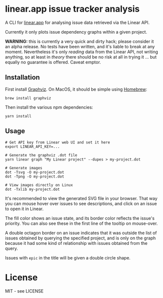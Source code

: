 # linear.app issue tracker analysis

A CLI for [linear.app](https://linear.app) for analysing issue data
retrieved via the Linear API.

Currently it only plots issue dependency graphs within a given project.

**WARNING:** this is currently a very quick and dirty hack; please
consider it an alpha release.  No tests have been written, and it's
liable to break at any moment.  Nevertheless it's only *reading* data
from the Linear API, not writing anything, so at least in *theory*
there should be no risk at all in trying it ... but equally no
guarantee is offered.  Caveat emptor.

## Installation

First install [Graphviz](https://graphviz.org/).  On MacOS,
it should be simple using [Homebrew](https://brew.sh/):

    brew install graphviz

Then install the various npm dependencies:

    yarn install

## Usage

```shell
# Get API key from Linear web UI and set it here
export LINEAR_API_KEY=...

# Generate the graphviz .dot file
yarn linear graph "My Linear project" --dupes > my-project.dot

# Generate images
dot -Tsvg -O my-project.dot
dot -Tpng -O my-project.dot

# View images directly on Linux
dot -Txlib my-project.dot
```

It's recommended to view the generated SVG file in your browser.
That way you can mouse hover over issues to see descriptions,
and click on an issue to open it in Linear.

The fill color shows an issue state, and its border color reflects the
issue's priority.  You can also see these in the first line of the
tooltip on mouse-over.

A double octagon border on an issue indicates that it was outside the
list of issues obtained by querying the specified project, and is only
on the graph because it had some kind of relationship with issues
obtained from the query.

Issues with `epic` in the title will be given a double circle shape.

# License

MIT - see LICENSE
